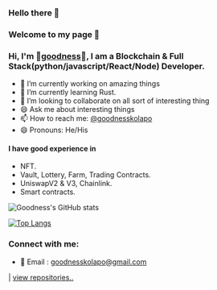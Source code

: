 ### Hello there :wave:
### Welcome to my page 🤗

### Hi, I'm 🥇[goodness](https://twitter.com/goodnesskolapo)🥇, I am a Blockchain & Full Stack(python/javascript/React/Node) Developer.

- :telescope: I’m currently working on amazing things
- :seedling: I’m currently learning Rust.
- :dancers: I’m looking to collaborate on all sort of interesting thing
- :smile: Ask me about interesting things
- :mailbox: How to reach me: [@goodnesskolapo](https://twitter.com/goodnesskolapo)
- :smile: Pronouns: He/His


#### I have good experience in 
- NFT.
- Vault, Lottery, Farm, Trading Contracts.
- UniswapV2 & V3, Chainlink.
- Smart contracts.

![Goodness's GitHub stats](https://github-readme-stats.vercel.app/api?username=goodness5&show_icons=true&theme=radical)

[![Top Langs](https://github-readme-stats.vercel.app/api/top-langs/?username=goodness5&langs_count=10&hide_progress=true)](https://github.com/goodness5/github-readme-stats)

### Connect with me:

- 📧 Email : goodnesskolapo@gmail.com


| <a href="https://github.com/goodness5?tab=repositories">view repositories.. </a> 

